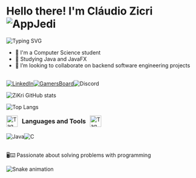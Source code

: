 # Hello there! I'm Cláudio Zicri ![AppJedi](https://cdn3.emoji.gg/emojis/9756_AppJedi.gif)

![Typing SVG](https://readme-typing-svg.demolab.com?font=Fira+Code&pause=1000&random=false&width=435&lines=Welcome+to+my+GitHub+profile+%F0%9F%91%8B;+I'm+a+Computer+Science+engineer!)

- 💼 I'm a Computer Science student
- 🌱 Studying Java and JavaFX
- 👯 I’m looking to collaborate on backend software engineering projects

<br/>[![LinkedIn](https://img.shields.io/badge/LinkedIn-0077B5?style=for-the-badge&logo=linkedin&logoColor=white)](https://www.linkedin.com/in/cláudio-zicri-silva-3284231b5/)[![GamersBoard](https://i.imgur.com/geaYGjj.png)](https://gamersboard.com.br/profile/38495-col%C3%B4nias-rpg/)<img src="https://img.shields.io/badge/Discord-7289DA?style=for-the-badge&logo=discord&logoColor=white" alt="Discord" title="zikri8010">

![ZiKri GitHub stats](https://github-readme-stats.vercel.app/api?username=ZiKriDev&show_icons=true&theme=radical)

![Top Langs](https://github-readme-stats.vercel.app/api/top-langs/?username=ZiKriDev&size_weight=0.5&count_weight=0.5)

<div style="display: flex; align-items: center;">
  <img src="https://i.imgur.com/lJEWxk2.gif" alt="Tag" style="width: 30px; height: 30px; margin-right: 1px;">
  <h3 style="margin: 0 10px;">Languages and Tools</h3>
  <img src="https://i.imgur.com/lJEWxk2.gif" alt="Tag" style="width: 30px; height: 30px; margin-left: 1px;">
</div>

<div style="display: inline_block"><br/>
  <img align="center" alt="Java" src="https://img.shields.io/badge/Java-ED8B00?style=for-the-badge&logo=openjdk&logoColor=white" /><img align="center" alt="C" src="https://img.shields.io/badge/Microsoft_Excel-217346?style=for-the-badge&logo=microsoft-excel&logoColor=white" />
</div><br/>

🖥️⌨️ Passionate about solving problems with programming 

![Snake animation](https://github.com/ZiKriDev/ZiKriDev/blob/output/github-contribution-grid-snake.svg)
